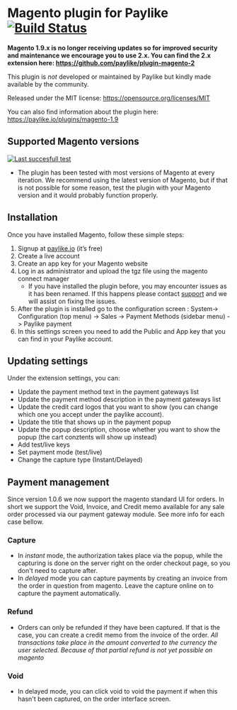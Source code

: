 # Magento plugin for Paylike [![Build Status](https://travis-ci.org/paylike/plugin-magento-1.9.svg?branch=master)](https://travis-ci.org/paylike/plugin-magento-1.9)

**Magento 1.9.x is no longer receiving updates so for improved security and maintenance we encourage you to use 2.x. You can find the 2.x extension here: https://github.com/paylike/plugin-magento-2**

This plugin is *not* developed or maintained by Paylike but kindly made
available by the community.

Released under the MIT license: https://opensource.org/licenses/MIT

You can also find information about the plugin here: https://paylike.io/plugins/magento-1.9

## Supported Magento versions

[![Last succesfull test](https://log.derikon.ro/api/v1/log/read?tag=magento19&view=svg&label=Magento&key=ecommerce&background=d75f07)](https://log.derikon.ro/api/v1/log/read?tag=magento19&view=html)

* The plugin has been tested with most versions of Magento at every iteration. We recommend using the latest version of Magento, but if that is not possible for some reason, test the plugin with your Magento version and it would probably function properly. 

## Installation

Once you have installed Magento, follow these simple steps:
1. Signup at [paylike.io](https://paylike.io) (it’s free)
1. Create a live account
1. Create an app key for your Magento website
1. Log in as administrator and upload the tgz file using the magento connect manager
    * If you have installed the plugin before, you may encounter issues as it has been renamed. If this happens please contact [support](https://paylike.io/contact) and we will assist on fixing the issues.
1. After the plugin is installed go to the configuration screen : System-> Configuration (top menu)  -> Sales -> Payment Methods (sidebar menu) -> Paylike payment
1. In this settings screen you need to  add the Public and App key that you can find in your Paylike account.


## Updating settings

Under the extension settings, you can:
 * Update the payment method text in the payment gateways list
 * Update the payment method description in the payment gateways list
 * Update the credit card logos that you want to show (you can change which one you accept under the paylike account).
 * Update the title that shows up in the payment popup 
 * Update the popup description, choose whether you want to show the popup  (the cart conztents will show up instead)
 * Add test/live keys
 * Set payment mode (test/live)
 * Change the capture type (Instant/Delayed)
 
## Payment management

Since version 1.0.6 we now support the magento standard UI for orders. In short we support the Void, Invoice, and Credit memo available for any sale order processed via our payment gateway module. See more info for each case bellow.
 
### Capture
 
* In *instant* mode, the authorization takes place via the popup, while the capturing is done on the server right on the order checkout page, so you don't need to capture after. 
* In *delayed* mode you can capture payments by creating an invoice from the order in question from magento. Leave the capture online on to capture the payment automatically. 

### Refund

* Orders can only be refunded if they have been captured. If that is the case, you can create a credit memo from the invoice of the order. *All transactions take place in the amount converted to the currency the user selected. Because of that partial refund is not yet possible on magento*

### Void

* In delayed mode, you can click void to void the payment if when this hasn't been captured, on the order interface screen.
 
  
